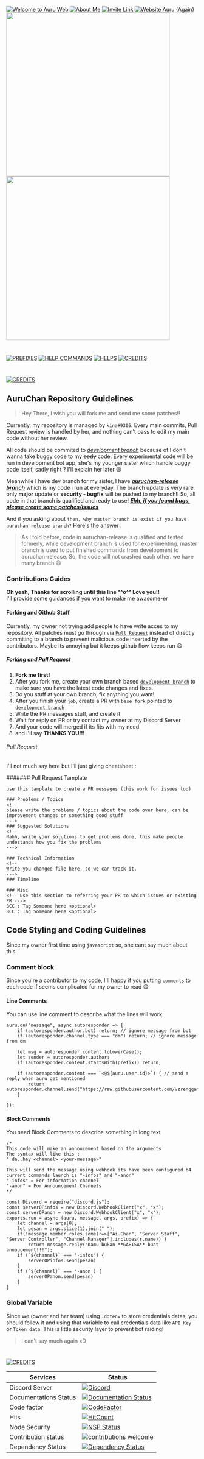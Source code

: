 [![Welcome to Auru Web](/img/_aurudesu.png)](https://auru.vzrenggamani.tk)
[![About Me](/img/auru-about.png)](https://auru.vzrenggamani.tk)
[![Invite Link](/img/_aurubanner-1.png)](INVITECODEHERE)
[![Website Auru (Again)](/img/_aurubanner-2.png)](https://auru.vzrenggamani.tk)
<a href="www.bla.com"> <img src="./img/_aurubanner-3.png" width="430" /></a>
<a href="www.bla.com"> <img src="./img/_aurubanner-4.png" width="430" /></a>

#
[![PREFIXES](/img/auru-prefix.png)]()
[![HELP COMMANDS](/img/auru-roles.png)]()
[![HELPS](/img/auru-help.png)]()
[![CREDITS](/img/auru-credits.png)]()

#
[![CREDITS](/img/_aururepos.png)](https://github.com/vzrenggamani/auruchan/tree/master)

## AuruChan Repository Guidelines
> Hey There, I wish you will fork me and send me some patches!!

Currently, my repository is managed by `kina#9305`. Every main commits, Pull Request review is handled by her, and nothing can't pass to edit my main code without her review.

All code should be commited to [*development branch*](https://github.com/vzrenggamani/auruchan/tree/development) because of I don't wanna take buggy code to my ~~body~~ code. Every experimental code will be run in development bot app, she's my younger sister which handle buggy code itself, sadly right ? I'll explain her later :smile:

Meanwhile I have dev branch for my sister, I have [***auruchan-release branch***](https://github.com/vzrenggamani/auruchan/tree/development) which is my code i run at everyday. The branch update is very rare, only **major** update or **security - bugfix** will be pushed to my branch!! So, all code in that branch is qualified and ready to use! [***Ehh, if you found bugs, please create some patches/issues***](https://github.com/vzrenggamani/auruchan/issues)


And if you asking about `then, why master branch is exist if you have auruchan-release branch?` Here's the answer :
> As I told before, code in auruchan-release is qualified and tested formerly, while development branch is used for experimenting, master branch is used to put finished commands from development to auruchan-release. So, the code will not crashed each other. we have many branch :smile:
> 


### Contributions Guides

**Oh yeah, Thanks for scrolling until this line ^^o^^ Love you!!** <br>I'll provide some guidances if you want to make me awasome-er

#### Forking and Github Stuff

Currently, my owner not trying add people to have write acces to my repository. All patches must go through via [`Pull Request`](https://github.com/vzrenggamani/auruchan/pull) instead of directly commiting to a branch to prevent malicious code inserted by the contributors. Maybe its annoying but it keeps github flow keeps run :smile:

##### Forking and Pull Request

1. **Fork me first!**
2. After you fork me, create your own branch based [`development branch`](https://github.com/vzrenggamani/auruchan/tree/development) to make sure you have the latest code changes and fixes.
3. Do you stuff at your own branch, fix anything you want!
4. After you finish your `job`, create a PR with `base fork` pointed to [`development branch`](https://github.com/vzrenggamani/auruchan/tree/development)
5. Write the PR messages stuff, and create it
6. Wait for reply on PR or try contact my owner at my Discord Server
7. And your code will merged if its fits with my need
8. and I'll say **THANKS YOU!!!**


###### Pull Request

I'll not much say here but I'll just giving cheatsheet :

####### Pull Request Tamplate

`use this tamplate to create a PR messages (this work for issues too)`

```
### Problems / Topics
<!-- 
please write the problems / topics about the code over here, can be improvement changes or something good stuff
--->
### Suggested Solutions
<!-- 
Nahh, write your solutions to get problems done, this make people undestands how you fix the problems
--->

### Technical Information
<!--
Write you changed file here, so we can track it.
--->
### Timeline

### Misc
<!-- use this section to referring your PR to which issues or existing PR ---> 
BCC : Tag Someone here <optional>
BCC : Tag Someone here <optional>
```

## Code Styling and Coding Guidelines

Since my owner first time using `javascript` so, she cant say much about this

### Comment block

Since you're a contributor to my code, I'll happy if you putting `comments` to each code if seems complicated for my owner to read :smile:

#### Line Comments

You can use line comment to describe what the lines will work 
```JS
auru.on("message", async autoresponder => {
    if (autoresponder.author.bot) return; // ignore message from bot
    if (autoresponder.channel.type === "dm") return; // ignore message from dm

    let msg = autoresponder.content.toLowerCase();
    let sender = autoresponder.author;
    if (autoresponder.content.startsWith(prefix)) return;

    if (autoresponder.content === `<@${auru.user.id}>`) { // send a reply when auru get mentioned
        return autoresponder.channel.send("https://raw.githubusercontent.com/vzrenggamani/vzrenggamani.github.io/master/src/jilat.gif")
    }

});
```

#### Block Comments

You need Block Comments to describe something in long text
```JS
/*
This code will make an annoucement based on the arguments
The syntax will like this : 
" da..hey <channel> <your-message>"

This will send the message using webhook its have been configured b4
current commands launch is "-infos" and "-anon"
"-infos" = For information channel
"-anon" = For Announcement Channels
*/

const Discord = require("discord.js");
const serverOPinfos = new Discord.WebhookClient("x", "x");
const serverOPanon = new Discord.WebhookClient("x", "x");
exports.run = async (auru, message, args, prefix) => {
    let channel = args[0];
    let pesan = args.slice(1).join(" ");
    if(!message.member.roles.some(r=>["Ai.Chan", "Server Staff", "Server Controller", "Channel Manager"].includes(r.name)) )
        return message.reply("Kamu bukan **GABISA** buat annoucement!!!");
    if (`${channel}` === '-infos') {
        serverOPinfos.send(pesan)
    }
    if (`${channel}` === '-anon') {
        serverOPanon.send(pesan)
    }
}
```

### Global Variable

Since we (owner and her team) using `.dotenv` to store credentials datas, you should follow it and using that variable to call credentials data like `API Key` or `Token data`. This is little security layer to prevent bot raiding!

> I can't say much again xD

#
[![CREDITS](/img/_auruproject.png)](https://github.com/vzrenggamani/auruchan)

Services | Status
-|-
Discord Server | [![Discord](https://discordapp.com/api/guilds/427051022251458570/widget.png)](https://discord.gg/ysDdyg8) 
Documentations Status | [![Documentation Status](https://readthedocs.org/projects/auruchan/badge/?version=latest)](http://auruchan.readthedocs.io/en/latest/?badge=latest) 
Code factor | [![CodeFactor](https://www.codefactor.io/repository/github/vzrenggamani/auruchan/badge)](https://www.codefactor.io/repository/github/vzrenggamani/auruchan) 
Hits | [![HitCount](http://hits.dwyl.io/vzrenggamani/auruchan.svg)](http://hits.dwyl.io/vzrenggamani/auruchan) 
Node Security | [![NSP Status](https://nodesecurity.io/orgs/sakura-fukoka/projects/1837e9d7-96d6-4c2b-a343-14b7f4ff9d29/badge)](https://nodesecurity.io/orgs/sakura-fukoka/projects/1837e9d7-96d6-4c2b-a343-14b7f4ff9d29)
Contribution status | [![contributions welcome](https://img.shields.io/badge/contributions-welcome-brightgreen.svg?style=flat)](https://github.com/dwyl/esta/issues) 
Dependency Status |  [![Dependency Status](https://david-dm.org/vzrenggamani/auruchan.svg)](https://david-dm.org/vzrenggamani/auruchan)

